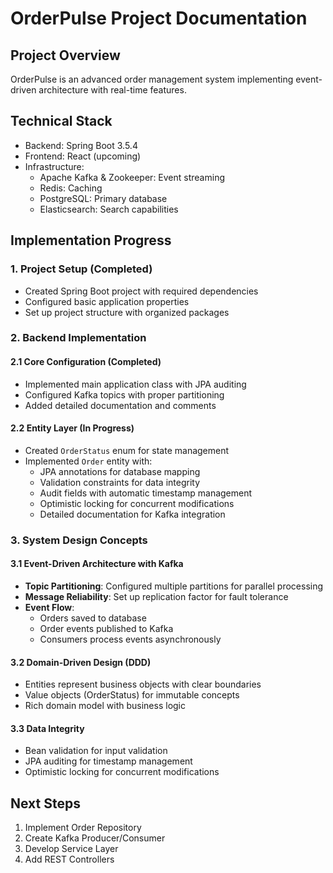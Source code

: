 # OrderPulse Project Documentation

## Project Overview
OrderPulse is an advanced order management system implementing event-driven architecture with real-time features.

## Technical Stack
- Backend: Spring Boot 3.5.4
- Frontend: React (upcoming)
- Infrastructure:
  - Apache Kafka & Zookeeper: Event streaming
  - Redis: Caching
  - PostgreSQL: Primary database
  - Elasticsearch: Search capabilities

## Implementation Progress

### 1. Project Setup (Completed)
- Created Spring Boot project with required dependencies
- Configured basic application properties
- Set up project structure with organized packages

### 2. Backend Implementation

#### 2.1 Core Configuration (Completed)
- Implemented main application class with JPA auditing
- Configured Kafka topics with proper partitioning
- Added detailed documentation and comments

#### 2.2 Entity Layer (In Progress)
- Created `OrderStatus` enum for state management
- Implemented `Order` entity with:
  - JPA annotations for database mapping
  - Validation constraints for data integrity
  - Audit fields with automatic timestamp management
  - Optimistic locking for concurrent modifications
  - Detailed documentation for Kafka integration

### 3. System Design Concepts

#### 3.1 Event-Driven Architecture with Kafka
- **Topic Partitioning**: Configured multiple partitions for parallel processing
- **Message Reliability**: Set up replication factor for fault tolerance
- **Event Flow**: 
  - Orders saved to database
  - Order events published to Kafka
  - Consumers process events asynchronously

#### 3.2 Domain-Driven Design (DDD)
- Entities represent business objects with clear boundaries
- Value objects (OrderStatus) for immutable concepts
- Rich domain model with business logic

#### 3.3 Data Integrity
- Bean validation for input validation
- JPA auditing for timestamp management
- Optimistic locking for concurrent modifications

## Next Steps
1. Implement Order Repository
2. Create Kafka Producer/Consumer
3. Develop Service Layer
4. Add REST Controllers
